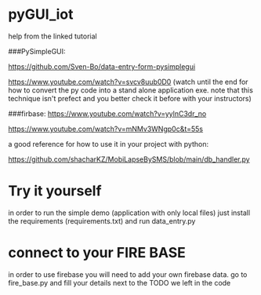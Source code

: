 # pyGUI_iot

help from the linked tutorial

###PySimpleGUI:

https://github.com/Sven-Bo/data-entry-form-pysimplegui

https://www.youtube.com/watch?v=svcv8uub0D0
(watch until the end for how to convert the py code into a stand alone application exe. note that this technique isn't prefect and you better check it before with your instructors)


###firbase:
https://www.youtube.com/watch?v=yylnC3dr_no

https://www.youtube.com/watch?v=mNMv3WNgp0c&t=55s

a good reference for how to use it in your project with python:

https://github.com/shacharKZ/MobiLapseBySMS/blob/main/db_handler.py

# Try it yourself
in order to run the simple demo (application with only local files) just install the requirements (requirements.txt) and run data_entry.py

# connect to your FIRE BASE
in order to use firebase you will need to add your own firebase data. go to fire_base.py and fill your details next to the TODO we left in the code